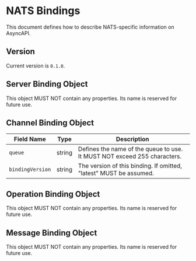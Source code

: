 # NATS Bindings

This document defines how to describe NATS-specific information on AsyncAPI.

<a name="version"></a>

## Version

Current version is `0.1.0`.

<a name="server"></a>

## Server Binding Object
This object MUST NOT contain any properties. Its name is reserved for future use.

<a name="channel"></a>

## Channel Binding Object

Field Name | Type | Description
---|:---:|---
| <a name="operationBindingObjectQueue"></a>`queue` | string | Defines the name of the queue to use. It MUST NOT exceed 255 characters. |
| <a name="operationBindingObjectBindingVersion"></a>`bindingVersion` | string | The version of this binding. If omitted, "latest" MUST be assumed. |
<a name="operation"></a>

## Operation Binding Object
This object MUST NOT contain any properties. Its name is reserved for future use.

<a name="Message"></a>
## Message Binding Object

This object MUST NOT contain any properties. Its name is reserved for future use.
